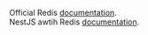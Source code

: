 Official Redis [documentation](https://redis.io/documentation). <br />
NestJS awtih Redis [documentation](https://docs.nestjs.com/techniques/caching).